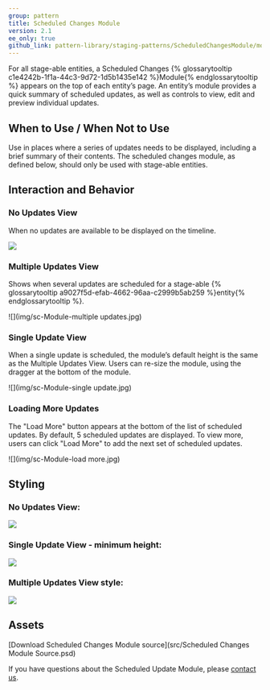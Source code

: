 ```yaml
---
group: pattern
title: Scheduled Changes Module
version: 2.1
ee_only: true
github_link: pattern-library/staging-patterns/ScheduledChangesModule/module.md
---
```

For all stage-able entities, a Scheduled Changes {% glossarytooltip c1e4242b-1f1a-44c3-9d72-1d5b1435e142 %}Module{% endglossarytooltip %} appears on the top of each entity’s page. An entity’s module provides a quick summary of scheduled updates, as well as controls to view, edit and preview individual updates.

## When to Use / When Not to Use

Use in places where a series of updates needs to be displayed, including a brief summary of their contents.
The scheduled changes module, as defined below, should only be used with stage-able entities.

## Interaction and Behavior

### No Updates View

When no updates are available to be displayed on the timeline.

![](img/sc-Module-empty.jpg)

### Multiple Updates View

Shows when several updates are scheduled for a stage-able {% glossarytooltip a9027f5d-efab-4662-96aa-c2999b5ab259 %}entity{% endglossarytooltip %}.

![](img/sc-Module-multiple updates.jpg)

### Single Update View

When a single update is scheduled, the module’s default height is the same as the Multiple Updates View. Users can re-size the module, using the dragger at the bottom of the module.

![](img/sc-Module-single update.jpg)

### Loading More Updates

The "Load More" button appears at the bottom of the list of scheduled updates. By default, 5 scheduled updates are displayed. To view more, users can click "Load More" to add the next set of scheduled updates.

![](img/sc-Module-load more.jpg)

## Styling

### No Updates View:

![](img/style-empty.jpg)

### Single Update View - minimum height:

![](img/style-min-ht.jpg)

### Multiple Updates View style:

![](img/styles-font.jpg)

## Assets

[Download Scheduled Changes Module source](src/Scheduled Changes Module Source.psd)

If you have questions about the Scheduled Update Module, please [contact us](https://magento.com/company/contact-us).
